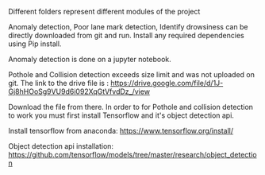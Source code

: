 Different folders represent different modules of the project

Anomaly detection, Poor lane mark detection, Identify drowsiness can be directly downloaded from git and run. Install any required dependencies using Pip install. 

Anomaly detection is done on a jupyter notebook.

Pothole and Collision detection exceeds size limit and was not uploaded on git. The link to the drive file is 
: https://drive.google.com/file/d/1J-Gj8hHOoSg9VU9d6i092XqGtVfvdDz_/view

Download the file from there.
In order to for Pothole and collision detection to work you must first install Tensorflow and it's object detection api.

Install tensorflow from anaconda:
https://www.tensorflow.org/install/

Object detection api installation:
https://github.com/tensorflow/models/tree/master/research/object_detection
